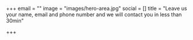 +++
email = ""
image = "images/hero-area.jpg"
social = []
title = "Leave us your name, email and phone number and we will contact you in less than 30min"

+++
